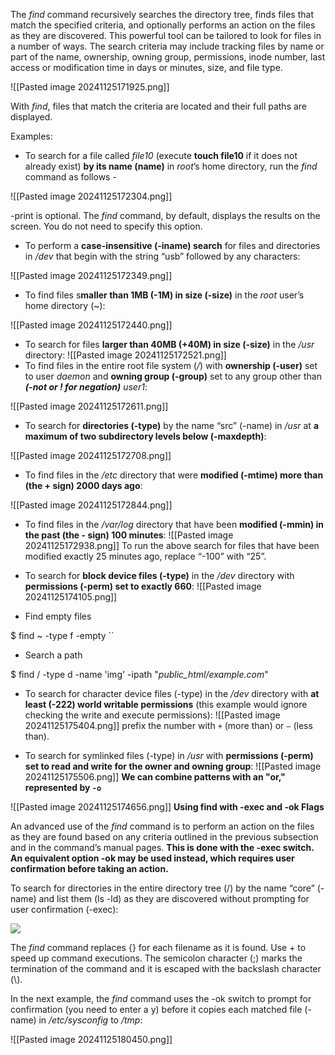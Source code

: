 The _find_ command recursively searches the directory tree, finds files that match the specified criteria, and optionally performs an action on the files as they are discovered. This powerful tool can be tailored to look for files in a number of ways. The search criteria may include tracking files by name or part of the name, ownership, owning group, permissions, inode number, last access or modification time in days or minutes, size, and file type.

![[Pasted image 20241125171925.png]]

With _find_, files that match the criteria are located and their full paths are displayed.

Examples:

- To search for a file called _file10_ (execute **touch file10** if it does not already exist) **by its name (name)** in _root_’s home directory, run the _find_ command as follows - 

![[Pasted image 20241125172304.png]]

-print is optional. The _find_ command, by default, displays the results on the screen. You do not need to specify this option.

- To perform a **case-insensitive (-iname) search** for files and directories in _/dev_ that begin with the string “usb” followed by any characters:

![[Pasted image 20241125172349.png]]

- To find files s**maller than 1MB (-1M) in size (-size)** in the _root_ user’s home directory (~):

![[Pasted image 20241125172440.png]]

- To search for files **larger than 40MB (+40M) in size (-size)** in the _/usr_ directory:
![[Pasted image 20241125172521.png]]
- To find files in the entire root file system (_/_) with **ownership (-user)** set to user _daemon_ and **owning group (-group)** set to any group other than ***(-not or ! for negation)*** _user1_:

![[Pasted image 20241125172611.png]]
- To search for **directories (-type)** by the name “src” (-name) in _/usr_ at **a maximum of two subdirectory levels below (-maxdepth)**:

![[Pasted image 20241125172708.png]]
- To find files in the _/etc_ directory that were **modified (-mtime) more than (the + sign) 2000 days ago**:

![[Pasted image 20241125172844.png]]
- To find files in the _/var/log_ directory that have been **modified (-mmin) in the past (the - sign) 100 minutes**:
![[Pasted image 20241125172938.png]]
To run the above search for files that have been modified exactly 25 minutes ago, replace “-100” with “25”.

- To search for **block device files (-type)** in the _/dev_ directory with **permissions (-perm) set to exactly 660**:
![[Pasted image 20241125174105.png]]
- Find empty files

$ find ~ -type f -empty
``
- Search a path

$ find / -type d -name 'img' -ipath "*public_html/example.com*" 

- To search for character device files (-type) in the _/dev_ directory with **at least (-222) world writable permissions** (this example would ignore checking the write and execute permissions):
![[Pasted image 20241125175404.png]]
prefix the number with `+` (more than) or `–` (less than).

- To search for symlinked files (-type) in _/usr_ with **permissions (-perm) set to read and write for the owner and owning group**:
![[Pasted image 20241125175506.png]]
**We can combine patterns with an "or," represented by `-o`**

![[Pasted image 20241125174656.png]]
**Using find with -exec and -ok Flags**

An advanced use of the _find_ command is to perform an action on the files as they are found based on any criteria outlined in the previous subsection and in the command’s manual pages. **This is done with the -exec switch. An equivalent option -ok may be used instead, which requires user confirmation before taking an action.**

To search for directories in the entire directory tree (/) by the name “core” (-name) and list them (ls -ld) as they are discovered without prompting for user confirmation (-exec):

![](https://learning.oreilly.com/api/v2/epubs/urn:orm:book:9781835887325/files/html/images/132_3.jpg)

The _find_ command replaces {} for each filename as it is found. Use + to speed up command executions. The semicolon character (;) marks the termination of the command and it is escaped with the backslash character (\\).

In the next example, the _find_ command uses the -ok switch to prompt for confirmation (you need to enter a y) before it copies each matched file (-name) in _/etc/sysconfig_ to _/tmp_:

![[Pasted image 20241125180450.png]]

